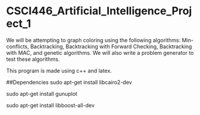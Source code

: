 # CSCI446_Artificial_Intelligence_Project_1
We will be attempting to graph coloring using the following algorithms: Min-conflicts, Backtracking, Backtracking with Forward Checking, Backtracking with MAC, and genetic algorithms. We will also write a problem generator to test these algorithms.

This program is made using c++ and latex.

##Dependencies
sudo apt-get install libcairo2-dev

sudo apt-get install gunuplot

sudo apt-get install libboost-all-dev
